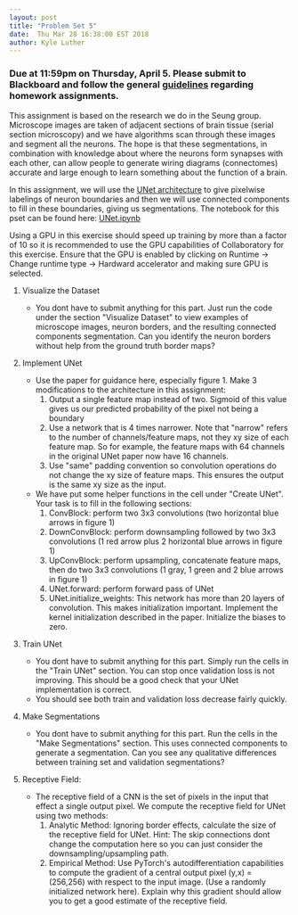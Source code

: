 ```yaml
---
layout: post
title: "Problem Set 5"
date:  Thu Mar 28 16:38:00 EST 2018
author: Kyle Luther
---
```


### Due at 11:59pm on Thursday, April 5. Please submit to Blackboard and follow the general [guidelines](https://cos485.github.io/general/2018/02/08/homework-guidelines.html) regarding homework assignments.

This assignment is based on the research we do in the Seung group. Microscope images are taken of adjacent sections of brain tissue (serial section microscopy) and we have algorithms scan through these images and segment all the neurons. The hope is that these segmentations, in combination with knowledge about where the neurons form synapses with each other, can allow people to generate wiring diagrams (connectomes) accurate and large enough to learn something about the function of a brain.

In this assignment, we will use the [UNet architecture](https://arxiv.org/pdf/1505.04597.pdf) to give pixelwise labelings of neuron boundaries and then we will use connected components to fill in these boundaries, giving us segmentations. The notebook for this pset can be found here: [UNet.ipynb](https://drive.google.com/open?id=1VZBKSKgqoUzZg-ZyhRQtr5gzVhDKDSzt)

Using a GPU in this exercise should speed up training by more than a factor of 10 so it is recommended to use the GPU capabilities of Collaboratory for this exercise. Ensure that the GPU is enabled by clicking on Runtime -> Change runtime type -> Hardward accelerator and making sure GPU is selected.

1. Visualize the Dataset
   - You dont have to submit anything for this part. Just run the code under the section "Visualize Dataset" to view examples of microscope images, neuron borders, and the resulting connected components segmentation. Can you identify the neuron borders without help from the ground truth border maps?

2. Implement UNet

   - Use the paper for guidance here, especially figure 1. Make 3 modifications to the architecture in this assignment:
     1. Output a single feature map instead of two. Sigmoid of this value gives us our predicted probability of the pixel not being a boundary
     2. Use a network that is 4 times narrower. Note that "narrow" refers to the number of channels/feature maps, not they xy size of each feature map. So for example, the feature maps with 64 channels in the original UNet paper now have 16 channels.
     3. Use "same" padding convention so convolution operations do not change the xy size of feature maps. This ensures the output is the same xy size as the input.
   - We have put some helper functions in the cell under "Create UNet". Your task is to fill in the following sections:
     1. ConvBlock: perform two 3x3 convolutions (two horizontal blue arrows in figure 1)
     2. DownConvBlock: perform downsampling followed by two 3x3 convolutions (1 red arrow plus 2 horizontal blue arrows in figure 1)
     3. UpConvBlock: perform upsampling, concatenate feature maps, then do two 3x3 convolutions (1 gray, 1 green and 2 blue arrows in figure 1)
     4. UNet.forward: perform forward pass of UNet
     5. UNet.initialize_weights: This network has more than 20 layers of convolution. This makes initialization important. Implement the kernel initialization described in the paper. Initialize the biases to zero.

3. Train UNet
   - You dont have to submit anything for this part. Simply run the cells in the "Train UNet" section. You can stop once validation loss is not improving. This should be a good check that your UNet implementation is correct.
   - You should see both train and validation loss decrease fairly quickly.

4. Make Segmentations
   - You dont have to submit anything for this part. Run the cells in the "Make Segmentations" section. This uses connected components to generate a segmentation. Can you see any qualitative differences between training set and validation segmentations? 

5. Receptive Field:
   - The receptive field of a CNN is the set of pixels in the input that effect a single output pixel. We compute the receptive field for UNet using two methods:
     1. Analytic Method: Ignoring border effects, calculate the size of the receptive field for UNet. Hint: The skip connections dont change the computation here so you can just consider the downsampling/upsampling path.
     2. Empirical Method: Use PyTorch's autodifferentiation capabilities to compute the gradient of a central output pixel (y,x) = (256,256) with respect to the input image. (Use a randomly initialized network here). Explain why this gradient should allow you to get a good estimate of the receptive field.
